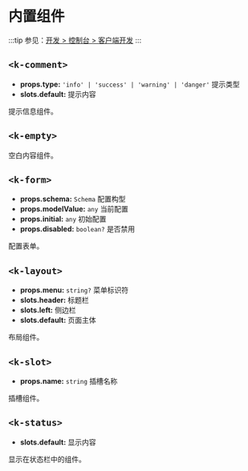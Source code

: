 # 内置组件

:::tip
参见：[开发 > 控制台 > 客户端开发](../../guide/console/client.md)
:::

## `<k-comment>`

- **props.type:** `'info' | 'success' | 'warning' | 'danger'` 提示类型
- **slots.default:** 提示内容

提示信息组件。

## `<k-empty>`

空白内容组件。

## `<k-form>`

- **props.schema:** `Schema` 配置构型
- **props.modelValue:** `any` 当前配置
- **props.initial:** `any` 初始配置
- **props.disabled:** `boolean?` 是否禁用

配置表单。

## `<k-layout>`

- **props.menu:** `string?` 菜单标识符
- **slots.header:** 标题栏
- **slots.left:** 侧边栏
- **slots.default:** 页面主体

布局组件。

## `<k-slot>`

- **props.name:** `string` 插槽名称

插槽组件。

## `<k-status>`

- **slots.default:** 显示内容

显示在状态栏中的组件。
